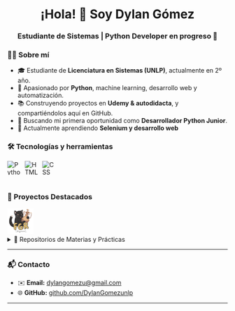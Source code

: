 
<!-- Encabezado animado -->
<h1 align="center">¡Hola! 👋 Soy Dylan Gómez</h1>
<h3 align="center">Estudiante de Sistemas | Python Developer en progreso 🚀</h3>


<!-- Breve presentación -->
### 👨‍💻 Sobre mí
- 🎓 Estudiante de **Licenciatura en Sistemas (UNLP)**, actualmente en 2º año.  
- 🐍 Apasionado por **Python**, machine learning, desarrollo web y automatización.  
- 📚 Construyendo proyectos en **Udemy & autodidacta**, y compartiéndolos aquí en GitHub.  
- 🚀 Buscando mi primera oportunidad como **Desarrollador Python Junior**.  
- 🌱 Actualmente aprendiendo **Selenium y desarrollo web**



### 🛠️ Tecnologías y herramientas
<div style="display: flex; gap: 8px; align-items: center;">
  <img src="https://cdn.jsdelivr.net/gh/devicons/devicon/icons/python/python-original.svg" alt="Python" width="32" height="32">
  <img src="https://cdn.jsdelivr.net/gh/devicons/devicon/icons/html5/html5-original.svg" alt="HTML" width="32" height="32">
  <img src="https://cdn.jsdelivr.net/gh/devicons/devicon/icons/css3/css3-original.svg" alt="CSS" width="32" height="32">
</div>

<br>

### 🚀 Proyectos Destacados  
<a href="https://github.com/DylanGomezunlp/Figurace/tree/main/Figurace">
  <img src="https://github.com/DylanGomezunlp/DylanGomezunlp/blob/main/gatubi%20logo.png" alt="Figurace Logo" width="60px">
</a>



<details>
<summary>📘 Repositorios de Materias y Prácticas</summary>
<br>
<a href="https://github.com/DylanGomezunlp/Practicas"><img width="263" src="https://denvercoder1-github-readme-stats.vercel.app/api/pin/?username=DylanGomezunlp&repo=Practicas&theme=react&bg_color=1F222E&title_color=ffffff&icon_color=F8D866&hide_border=true"></a>
</details>

---

### 📬 Contacto
- ✉️ **Email:** [dylangomezu@gmail.com](mailto:dylangomezu@gmail.com)  
- 🌐 **GitHub:** [github.com/DylanGomezunlp](https://github.com/DylanGomezunlp)  
---




